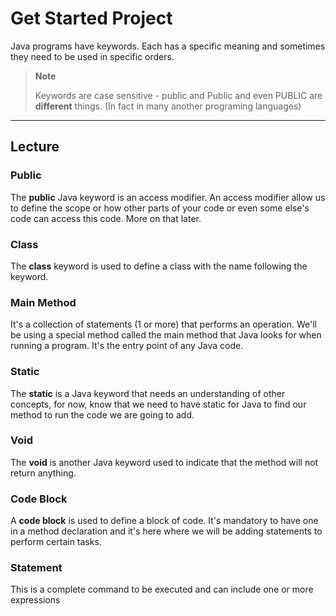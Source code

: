 # Get Started Project

Java programs have keywords. Each has a specific meaning and sometimes they need to be used in specific orders.

> **Note**
> 
> Keywords are case sensitive - public and Public and even PUBLIC are **different** things. (In fact in many another programing languages)

___
## Lecture

### Public 
The **public** Java keyword is an access modifier. An access modifier allow us to define the scope or how other parts of your code or even some else's code can access this code. More on that later.

### Class
The **class** keyword is used to define a class with the name following the keyword.

### Main Method
It's a collection of statements (1 or more) that performs an operation.
We'll be using a special method called the main method that Java looks for when running a program. It's the entry point of any Java code.

### Static
The **static** is a Java keyword that needs an understanding of other concepts, for now, know that we need to have static for Java to find our method to run the code we are going to add.

### Void
The **void** is another Java keyword used to indicate that the method will not return anything.

### Code Block
A **code block** is used to define a block of code. It's mandatory to have one in a method declaration and it's here where we will be adding statements to perform certain tasks.

### Statement
This is a complete command to be executed and can include one or more expressions